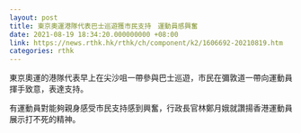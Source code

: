 ```yaml
---
layout: post
title: 東京奧運港隊代表巴士巡遊獲市民支持　運動員感興奮
date: 2021-08-19 18:34:20.000000000 +08:00
link: https://news.rthk.hk/rthk/ch/component/k2/1606692-20210819.htm
categories: rthk
---
```


東京奧運的港隊代表早上在尖沙咀一帶參與巴士巡遊，市民在彌敦道一帶向運動員揮手致意，表達支持。

有運動員對能夠親身感受市民支持感到興奮，行政長官林鄭月娥就讚揚香港運動員展示打不死的精神。
